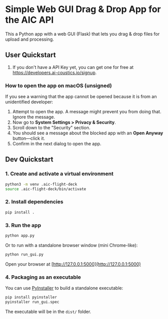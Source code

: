 # Simple Web GUI Drag & Drop App for the AIC API

This a Python app with a web GUI (Flask) that lets you drag & drop files for upload and processing.

## User Quickstart

1. If you don't have a API Key yet, you can get one for free at <https://developers.ai-coustics.io/signup>.

### How to open the app on macOS (unsigned)

If you see a warning that the app cannot be opened because it is from an unidentified developer:

1. Attempt to open the app. A message might prevent you from doing that. Ignore the message.
2. Now go to **System Settings > Privacy & Security**.
3. Scroll down to the "Security" section.
4. You should see a message about the blocked app with an **Open Anyway** button—click it.
5. Confirm in the next dialog to open the app.

## Dev Quickstart

### 1. Create and activate a virtual environment

```sh
python3 -m venv .aic-flight-deck
source .aic-flight-deck/bin/activate
```

### 2. Install dependencies

```sh
pip install .
```

### 3. Run the app

```sh
python app.py
```
Or to run with a standalone browser window (mini Chrome-like):

```sh
python run_gui.py
```

Open your browser at [http://127.0.0.1:5000](http://127.0.0.1:5000)

### 4. Packaging as an executable

You can use [PyInstaller](https://pyinstaller.org/) to build a standalone executable:

```sh
pip install pyinstaller
pyinstaller run_gui.spec
```

The executable will be in the `dist/` folder.